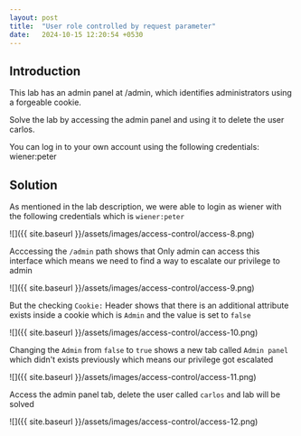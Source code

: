 ```yaml
---
layout: post
title:  "User role controlled by request parameter"
date:   2024-10-15 12:20:54 +0530
---
```


## Introduction

This lab has an admin panel at /admin, which identifies administrators using a forgeable cookie.

Solve the lab by accessing the admin panel and using it to delete the user carlos.

You can log in to your own account using the following credentials: wiener:peter

## Solution

As mentioned in the lab description, we were able to login as wiener with the following credentials which is `wiener:peter`

![]({{ site.baseurl }}/assets/images/access-control/access-8.png)

Acccessing the `/admin` path shows that Only admin can access this interface which means we need to find a way to escalate our privilege to admin 

![]({{ site.baseurl }}/assets/images/access-control/access-9.png)

But the checking `Cookie:` Header shows that there is an additional attribute exists inside a cookie which is `Admin` and the value is set to `false`

![]({{ site.baseurl }}/assets/images/access-control/access-10.png)

Changing the `Admin` from `false` to `true` shows a new tab called `Admin panel` which didn't exists previously which means our privilege got escalated 

![]({{ site.baseurl }}/assets/images/access-control/access-11.png)

Access the admin panel tab, delete the user called `carlos` and lab will be solved 

![]({{ site.baseurl }}/assets/images/access-control/access-12.png)